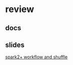 # review

## docs


## slides
[spark2+ workflow and shuffle](https://fuqiliang.github.io/review/share/spark/)

